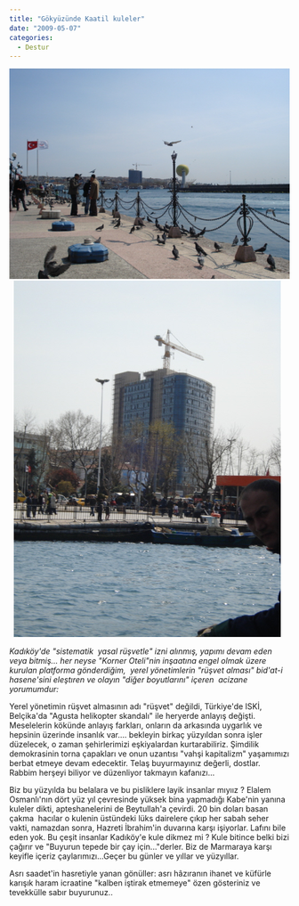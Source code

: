 ```yaml
---
title: "Gökyüzünde Kaatil kuleler"
date: "2009-05-07"
categories: 
  - Destur
---
```


![](../uploads/image/DSC03734.JPG)  ![](../uploads/image/DSC03747.JPG)

_Kadıköy'de "sistematik  yasal rüşvetle" izni alınmış, yapımı devam eden veya bitmiş... her neyse "Korner Oteli"nin inşaatına engel olmak üzere kurulan platforma gönderdiğim,  yerel yönetimlerin "rüşvet alması" bid'at-i hasene'sini eleştıren ve olayın "diğer boyutlarını" içeren  acizane yorumumdur:_

Yerel yönetimin rüşvet almasının adı "rüşvet" değildi, Türkiye'de ISKİ, Belçika'da "Agusta helikopter skandalı" ile heryerde anlayış değişti. Meselelerin kökünde anlayış farkları, onların da arkasında uygarlık ve hepsinin üzerinde insanlık var.... bekleyin birkaç yüzyıldan sonra işler düzelecek, o zaman şehirlerimizi eşkiyalardan kurtarabiliriz. Şimdilik demokrasinin torna çapakları ve onun uzantısı "vahşi kapitalizm" yaşamımızı berbat etmeye devam edecektir. Telaş buyurmayınız değerli, dostlar. Rabbim herşeyi biliyor ve düzenliyor takmayın kafanızı...

Biz bu yüzyılda bu belalara ve bu pisliklere layik insanlar mıyıız ? Elalem Osmanlı'nın dört yüz yıl çevresinde yüksek bina yapmadığı Kabe'nin yanına kuleler dikti, apteshanelerini de Beytullah'a çevirdi. 20 bin doları basan çakma  hacılar o kulenin üstündeki lüks dairelere çıkıp her sabah seher vakti, namazdan sonra, Hazreti İbrahim'in duvarına karşı işiyorlar. Lafını bile eden yok. Bu çeşit insanlar Kadıköy'e kule dikmez mi ? Kule bitince belki bizi çağırır ve "Buyurun tepede bir çay için..."derler. Biz de Marmaraya karşı keyifle içeriz çaylarımızı...Geçer bu günler ve yıllar ve yüzyıllar.

Asrı saadet'in hasretiyle yanan gönüller: asrı hâzıranın ihanet ve küfürle karışık haram icraatine "kalben iştirak etmemeye" özen gösteriniz ve tevekkülle sabır buyurunuz..
